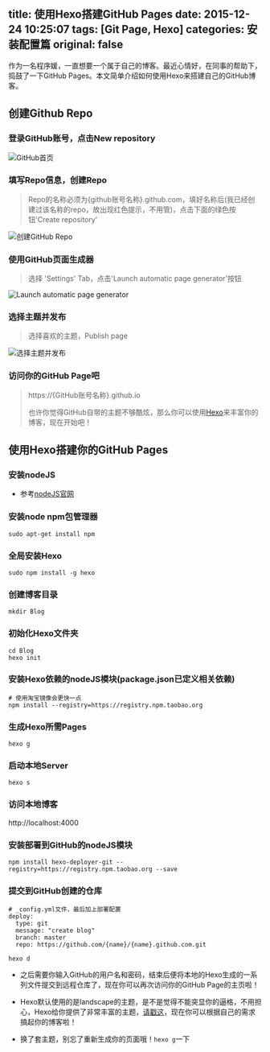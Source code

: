 title: 使用Hexo搭建GitHub Pages
date: 2015-12-24 10:25:07
tags: [Git Page, Hexo]
categories: 安装配置篇
original: false
---
作为一名程序媛，一直想要一个属于自己的博客。最近心情好，在同事的帮助下，捣鼓了一下GitHub Pages。本文简单介绍如何使用Hexo来搭建自己的GitHub博客。

<!-- more -->
## 创建Github Repo
### 登录GitHub账号，点击New repository
![GitHub首页][1]
### 填写Repo信息，创建Repo
> Repo的名称必须为{github账号名称}.github.com，填好名称后(我已经创建过该名称的repo，故出现红色提示，不用管)，点击下面的绿色按钮'Create repository'

![创建GitHub Repo][2]
### 使用GitHub页面生成器
> 选择 'Settings' Tab，点击'Launch automatic page generator'按钮

![Launch automatic page generator][3]
### 选择主题并发布
> 选择喜欢的主题，Publish page

![选择主题并发布][4]
### 访问你的GitHub Page吧
> https://{GitHub账号名称}.github.io
> 
> 也许你觉得GitHub自带的主题不够酷炫，那么你可以使用[Hexo](http://hexo.io/)来丰富你的博客，现在开始吧！

## 使用Hexo搭建你的GitHub Pages
### 安装nodeJS
+ 参考[nodeJS官网](https://nodejs.org)

### 安装node npm包管理器
```shell
sudo apt-get install npm
```

### 全局安装Hexo
```shell
sudo npm install -g hexo
```

### 创建博客目录
```shell
mkdir Blog
```

### 初始化Hexo文件夹
```shell
cd Blog
hexo init
```

### 安装Hexo依赖的nodeJS模块(package.json已定义相关依赖)
```shell
# 使用淘宝镜像会更快一点
npm install --registry=https://registry.npm.taobao.org
```

### 生成Hexo所需Pages
```shell
hexo g
```

### 启动本地Server
```shell
hexo s
```

### 访问本地博客
http://localhost:4000

### 安装部署到GitHub的nodeJS模块
```shell
npm install hexo-deployer-git --registry=https://registry.npm.taobao.org --save
```

### 提交到GitHub创建的仓库
```shell
# _config.yml文件，最后加上部署配置
deploy:
  type: git
  message: "create blog"
  branch: master
  repo: https://github.com/{name}/{name}.github.com.git
```
```shell
hexo d
```
+ 之后需要你输入GitHub的用户名和密码，结束后便将本地的Hexo生成的一系列文件提交到远程仓库了，现在你可以再次访问你的GitHub Page的主页啦！
+ Hexo默认使用的是landscape的主题，是不是觉得不能突显你的逼格，不用担心，Hexo给你提供了非常丰富的主题，[请戳这](https://hexo.io/themes/)，现在你可以根据自己的需求搞起你的博客啦！
+ 换了套主题，别忘了重新生成你的页面哦！`hexo g`一下


  [1]: http://7xpg8c.com1.z0.glb.clouddn.com/Screenshot%20-%202015%E5%B9%B412%E6%9C%8824%E6%97%A5%20-%2010%E6%97%B657%E5%88%8601%E7%A7%92.png
  [2]: http://7xpg8c.com1.z0.glb.clouddn.com/Screenshot%20-%202015%E5%B9%B412%E6%9C%8824%E6%97%A5%20-%2010%E6%97%B657%E5%88%8656%E7%A7%92.png
  [3]: http://7xpg8c.com1.z0.glb.clouddn.com/Screenshot%20-%202015%E5%B9%B412%E6%9C%8824%E6%97%A5%20-%2010%E6%97%B659%E5%88%8609%E7%A7%92.png
  [4]: http://7xpg8c.com1.z0.glb.clouddn.com/Screenshot%20-%202015%E5%B9%B412%E6%9C%8824%E6%97%A5%20-%2011%E6%97%B600%E5%88%8608%E7%A7%92.png
